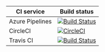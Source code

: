 | CI service | Build status |
|------------|--------------|
| Azure Pipelines | [![Build Status](https://dev.azure.com/mathworks-continuous-integration/ci-test/_apis/build/status/mathworks-continuous-integration.ci-test?branchName=main)](https://dev.azure.com/mathworks-continuous-integration/ci-test/_build/latest?definitionId=1&branchName=main) |
| CircleCI | [![CircleCI](https://circleci.com/gh/mathworks-continuous-integration/ci-test.svg?style=svg)](https://circleci.com/gh/mathworks-continuous-integration/ci-test) |
| Travis CI | [![Build Status](https://travis-ci.com/mathworks-continuous-integration/ci-test.svg?branch=main)](https://travis-ci.com/mathworks-continuous-integration/ci-test) |
